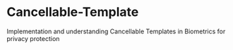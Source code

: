 # Cancellable-Template
Implementation and understanding Cancellable Templates in Biometrics for privacy protection
